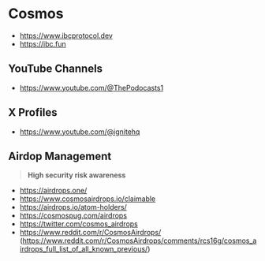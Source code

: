 # Cosmos

- https://www.ibcprotocol.dev
- https://ibc.fun

## YouTube Channels

- https://www.youtube.com/@ThePodocasts1

## X Profiles
- https://www.youtube.com/@ignitehq

## Airdop Management

> **High security risk awareness**

- https://airdrops.one/
- https://www.cosmosairdrops.io/claimable
- https://airdrops.io/atom-holders/
- https://cosmospug.com/airdrops
- https://twitter.com/cosmos_airdrops
- https://www.reddit.com/r/CosmosAirdrops/ (https://www.reddit.com/r/CosmosAirdrops/comments/rcs16g/cosmos_airdrops_full_list_of_all_known_previous/)
